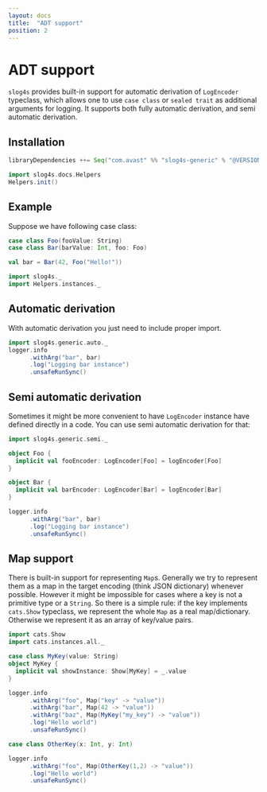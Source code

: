 ```yaml
---
layout: docs
title:  "ADT support"
position: 2
---
```


# ADT support

`slog4s` provides built-in support for automatic derivation of `LogEncoder` typeclass, which allows one to use
`case class` or `sealed trait` as additional arguments for logging. It supports both fully automatic derivation, and semi
automatic derivation.

## Installation

```scala
libraryDependencies ++= Seq("com.avast" %% "slog4s-generic" % "@VERSION@") 
```

```scala mdoc:invisible
import slog4s.docs.Helpers
Helpers.init()
```

## Example

Suppose we have following case class:

```scala mdoc:silent
case class Foo(fooValue: String)
case class Bar(barValue: Int, foo: Foo)

val bar = Bar(42, Foo("Hello!"))
```

```scala mdoc:invisible
import slog4s._
import Helpers.instances._
```

## Automatic derivation

With automatic derivation you just need to include proper import.

```scala mdoc:evallog
import slog4s.generic.auto._
logger.info
      .withArg("bar", bar)
      .log("Logging bar instance")
      .unsafeRunSync()
``` 

## Semi automatic derivation

Sometimes it might be more convenient to have `LogEncoder` instance have defined directly in a code. You can use
semi automatic derivation for that:

```scala mdoc:evallog
import slog4s.generic.semi._

object Foo {
  implicit val fooEncoder: LogEncoder[Foo] = logEncoder[Foo]
}

object Bar {
  implicit val barEncoder: LogEncoder[Bar] = logEncoder[Bar]
}

logger.info
      .withArg("bar", bar)
      .log("Logging bar instance")
      .unsafeRunSync()
```

## Map support

There is built-in support for representing `Map`s. Generally we try to represent them as a map in the target encoding
(think JSON dictionary) whenever possible. However it might be impossible for cases where a key is not a primitive type
or a `String`. So there is a simple rule: if the key implements `cats.Show` typeclass, we represent the whole `Map`
as a real map/dictionary. Otherwise we represent it as an array of key/value pairs.

```scala mdoc:evallog
import cats.Show
import cats.instances.all._

case class MyKey(value: String)
object MyKey {
  implicit val showInstance: Show[MyKey] = _.value
}

logger.info
      .withArg("foo", Map("key" -> "value"))
      .withArg("bar", Map(42 -> "value"))
      .withArg("baz", Map(MyKey("my_key") -> "value"))
      .log("Hello world")
      .unsafeRunSync()
```

```scala mdoc:evallog
case class OtherKey(x: Int, y: Int)

logger.info
      .withArg("foo", Map(OtherKey(1,2) -> "value"))
      .log("Hello world")
      .unsafeRunSync()
``` 
